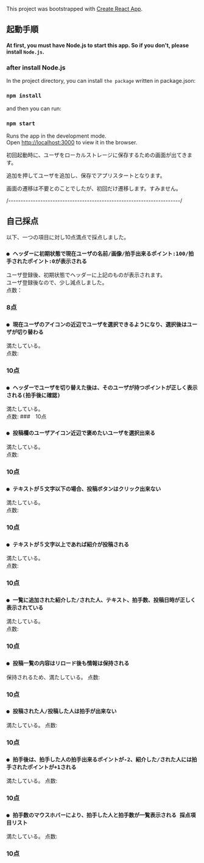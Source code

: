 This project was bootstrapped with [Create React App](https://github.com/facebook/create-react-app).

## 起動手順

#### At first, you must have Node.js to start this app. So if you don't, please install `Node.js`.

### after install Node.js

In the project directory, you can install `the package` written in package.json:

### `npm install`

and then you can run:

### `npm start`

Runs the app in the development mode.<br />
Open [http://localhost:3000](http://localhost:3000) to view it in the browser.

初回起動時に、ユーザをローカルストレージに保存するための画面が出てきます。<br />

追加を押してユーザを追加し、保存でアプリスタートとなります。<br />

画面の遷移は不要とのことでしたが、初回だけ遷移します。すみません。<br />


/*----------------------------------------------------------------------*/

## 自己採点
以下、一つの項目に対し10点満点で採点しました。<br />
### `● ヘッダーに初期状態で現在ユーザの名前/画像/拍手出来るポイント:100/拍手されたポイント:0が表示される`
ユーザ登録後、初期状態でヘッダーに上記のものが表示されます。<br />
ユーザ登録後なので、少し減点しました。<br />
点数：
### 8点

### `● 現在ユーザのアイコンの近辺でユーザを選択できるようになり、選択後はユーザが切り替わる`
満たしている。<br />
点数:
### 10点

### `● ヘッダーでユーザを切り替えた後は、そのユーザが持つポイントが正しく表示される(拍手後に確認)`
満たしている。<br />
点数:
###　10点

### `● 投稿欄のユーザアイコン近辺で褒めたいユーザを選択出来る`
満たしている。<br />
点数:
### 10点

### `● テキストが５文字以下の場合、投稿ボタンはクリック出来ない`
満たしている。<br />
点数:
### 10点

### `● テキストが５文字以上であれば紹介が投稿される`
満たしている。<br />
点数:
### 10点

### `● 一覧に追加された紹介した/された人、テキスト、拍手数、投稿日時が正しく表示されている`
満たしている。<br />
点数:
### 10点

### `● 投稿一覧の内容はリロード後も情報は保持される`
保持されるため、満たしている。
点数:
### 10点

### `● 投稿された人/投稿した人は拍手が出来ない`
満たしている。
点数:
### 10点

### `● 拍手後は、拍手した人の拍手出来るポイントが-2、紹介した/された人には拍手されたポイントが+1される`
満たしている。
点数:
### 10点


### `● 拍手数のマウスホバーにより、拍手した人と拍手数が一覧表示される 採点項目リスト`
満たしている。
点数:
### 10点
